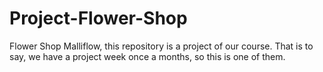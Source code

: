 # Project-Flower-Shop
Flower Shop Malliflow, this repository is a project of our course. That is to say, we have a project week once a months, so this is one of them.

